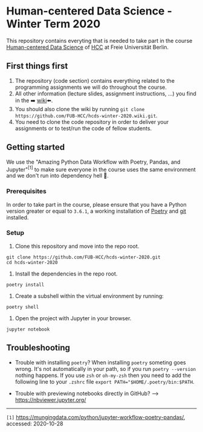 # Human-centered Data Science - Winter Term 2020
This repository contains everyting that is needed to take part in the course [Human-centered Data Science](https://www.mi.fu-berlin.de/en/inf/groups/hcc/teaching/winter_term_2020_21/course_human_centered_data_science.html) of [HCC](https://www.mi.fu-berlin.de/en/inf/groups/hcc/index.html) at Freie Universität Berlin.

## First things first
1. The repository (code section) contains everything related to the programming assignments we will do throughout the course.
1. All other information (lecture slides, assignment instructions, ...) you find in the :arrow_right: [wiki](https://github.com/FUB-HCC/hcds-winter-2020/wiki):arrow_left:.
1. You should also clone the wiki by running `git clone https://github.com/FUB-HCC/hcds-winter-2020.wiki.git`.
3. You need to clone the code repository in order to deliver your assignments or to test/run the code of fellow students.

## Getting started

We use the  "Amazing Python Data Workflow with Poetry, Pandas, and Jupyter"<sup>[1]</sup> to make sure everyone in the course uses the same environment and we don't run into dependency hell :volcano:.

### Prerequisites

In order to take part in the course, please ensure that you have a Python version greater or equal to `3.6.1`, a working installation of [Poetry](https://python-poetry.org/docs/) and [git](https://git-scm.com/book/en/v2/Getting-Started-Installing-Git) installed.


### Setup

1. Clone this repository and move into the repo root.

```
git clone https://github.com/FUB-HCC/hcds-winter-2020.git
cd hcds-winter-2020
```

1. Install the dependencies in the repo root.

```
poetry install
```

1. Create a subshell within the virtual environment by running:

```
poetry shell
```

1. Open the project with Jupyter in your browser.

```
jupyter notebook
```

## Troubleshooting

* Trouble with installing `poetry`? When installing `poetry` someting goes wrong. It's not automatically in your path, so if you run `poetry --version` nothing happens. If you use `zsh` or `oh-my-zsh` then you need to add the following line to your `.zshrc` file `export PATH="$HOME/.poetry/bin:$PATH`.

* Trouble with previewing notebooks directly in GitHub? --> https://nbviewer.jupyter.org/

----------------------
`[1]` https://mungingdata.com/python/jupyter-workflow-poetry-pandas/, accessed: 2020-10-28
